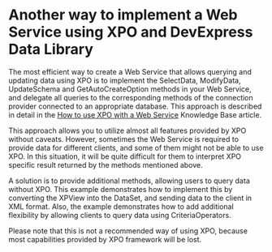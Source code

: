 # Another way to implement a Web Service using XPO and DevExpress Data Library


<p>The most efficient way to create a Web Service that allows querying and updating data using XPO is to implement the SelectData, ModifyData, UpdateSchema and GetAutoCreateOption methods in your Web Service, and delegate all queries to the corresponding methods of the connection provider connected to an appropriate database. This approach is described in detail in the <a href="https://www.devexpress.com/Support/Center/p/AK3911">How to use XPO with a Web Service</a> Knowledge Base article.</p><p>This approach allows you to utilize almost all features provided by XPO without caveats. However, sometimes the Web Service is required to provide data for different clients, and some of them might not be able to use XPO. In this situation, it will be quite difficult for them to interpret XPO specific result returned by the methods mentioned above.</p><p>A solution is to provide additional methods, allowing users to query data without XPO. This example demonstrates how to implement this by converting the XPView into the DataSet, and sending data to the client in XML format. Also, the example demonstrates how to add additional flexibility by allowing clients to query data using CriteriaOperators.</p><p>Please note that this is not a recommended way of using XPO, because most capabilities provided by XPO framework will be lost.</p>

<br/>


